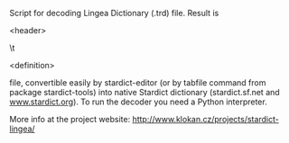 Script for decoding Lingea Dictionary (.trd) file. Result is 

&lt;header&gt;

\t

&lt;definition&gt;

 file, convertible easily by stardict-editor (or by tabfile command from package stardict-tools) into native Stardict dictionary (stardict.sf.net and www.stardict.org).
To run the decoder you need a Python interpreter.

More info at the project website:
http://www.klokan.cz/projects/stardict-lingea/